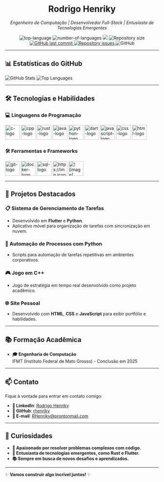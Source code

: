 <h1 align="center">Rodrigo Henriky</h1>
<p align="center"><i>Engenheiro de Computação | Desenvolvedor Full-Stack | Entusiasta de Tecnologias Emergentes</i></p>

<p align="center" display="inline-block">
  <img src="https://img.shields.io/github/languages/top/rhenriky/rhenriky" alt="top-language"/>
  <img src="https://img.shields.io/github/languages/count/rhenriky/rhenriky.svg" alt="number-of-languages"/>
  <a href="https://www.codacy.com/gh/rhenriky/rhenriky/dashboard?utm_source=github.com&amp;utm_medium=referral&amp;utm_content=rhenriky/rhenriky&amp;utm_campaign=Badge_Grade"><img src="https://app.codacy.com/project/badge/Grade/a148a172d5b6471098a0f0166b08e542"/></a>
  <img alt="Repository size" src="https://img.shields.io/github/repo-size/rhenriky/rhenriky.svg">
  <a href="https://github.com/rhenriky/rhenriky/commits/main">
    <img alt="GitHub last commit" src="https://img.shields.io/github/last-commit/rhenriky/rhenriky.svg">
  </a>
  <a href="https://github.com/rhenriky/rhenriky/issues">
    <img alt="Repository issues" src="https://img.shields.io/github/issues/rhenriky/rhenriky.svg">
  </a>
  <img alt="GitHub" src="https://img.shields.io/github/license/rhenriky/rhenriky.svg">
</p>

---

## 📊 Estatísticas do GitHub

![GitHub Stats](https://github-readme-stats.vercel.app/api?username=rhenriky&show_icons=true&theme=dark&count_private=true)
![Top Languages](https://github-readme-stats.vercel.app/api/top-langs/?username=rhenriky&layout=compact&theme=dark)

---

## 🛠️ Tecnologias e Habilidades

### 💻 Linguagens de Programação
<p display="inline-block">
  <img width="48" src="https://upload.wikimedia.org/wikipedia/commons/1/18/C_Programming_Language.svg" alt="c-logo"/>
  <img width="48" src="https://upload.wikimedia.org/wikipedia/commons/1/18/ISO_C%2B%2B_Logo.svg" alt="cpp-logo"/>
  <img width="48" src="https://upload.wikimedia.org/wikipedia/commons/d/d5/Rust_programming_language_black_logo.svg" alt="rust-logo"/>
  <img width="48" src="https://upload.wikimedia.org/wikipedia/en/3/30/Java_programming_language_logo.svg" alt="java-logo"/>
  <img width="48" src="https://upload.wikimedia.org/wikipedia/commons/c/c3/Python-logo-notext.svg" alt="python-logo"/>
  <img width="48" src="https://upload.wikimedia.org/wikipedia/commons/7/7e/Dart-logo.png" alt="dart-logo"/>
  <img width="48" src="https://upload.wikimedia.org/wikipedia/commons/9/99/Unofficial_JavaScript_logo_2.svg" alt="javascript-logo"/>
  <img width="48" src="https://upload.wikimedia.org/wikipedia/commons/6/62/CSS3_logo.svg" alt="css-logo"/>
  <img width="48" src="https://upload.wikimedia.org/wikipedia/commons/6/61/HTML5_logo_and_wordmark.svg" alt="html-logo"/>
</p>

### 🛠️ Ferramentas e Frameworks
<p display="inline-block">
  <img width="48" src="https://upload.wikimedia.org/wikipedia/commons/3/3f/Git_icon.svg" alt="git-logo"/>
  <img width="48" src="https://upload.wikimedia.org/wikipedia/commons/7/79/Docker_%28container_engine%29_logo.png" alt="docker-logo"/>
  <img width="48" src="https://upload.wikimedia.org/wikipedia/commons/8/87/Sql_data_base_with_logo.png" alt="sql-logo"/>
  <img width="48" src="https://upload.wikimedia.org/wikipedia/commons/4/4b/REST_API.png" alt="https://img.icons8.com/?size=100&id=21893&format=png&color=000000"/>
  <img width="48" src="https://upload.wikimedia.org/wikipedia/commons/4/4f/Flutter_logo.svg" alt="![image](https://github.com/user-attachments/assets/a1357092-8d42-4187-8bc3-dca63086d0ac)
"/>
</p>

---

## 🚀 Projetos Destacados

### 📋 Sistema de Gerenciamento de Tarefas
- Desenvolvido em **Flutter** e **Python**.
- Aplicativo móvel para organização de tarefas com sincronização em nuvem.

### 🤖 Automação de Processos com Python
- Scripts para automação de tarefas repetitivas em ambientes corporativos.

### 🎮 Jogo em C++
- Jogo de estratégia em tempo real desenvolvido como projeto acadêmico.

### 🌐 Site Pessoal
- Desenvolvido com **HTML**, **CSS** e **JavaScript** para exibir portfólio e habilidades.

---

## 📚 Formação Acadêmica

- **🎓 Engenharia de Computação**  
  IFMT (Instituto Federal de Mato Grosso) - Conclusão em 2025

---

## 📫 Contato

Fique à vontade para entrar em contato comigo:

- **🔗 LinkedIn**: [Rodrigo Henriky](https://www.linkedin.com/in/rodrigo-henriky/)  
- **🐙 GitHub**: [rhenriky](https://github.com/rhenriky)  
- **📧 E-mail**: [RHenriky@prontonmail.com](mailto:RHenriky@prontonmail.com)  

---

## 🌟 Curiosidades

- **🧩 Apaixonado por resolver problemas complexos com código.**
- **🚀 Entusiasta de tecnologias emergentes, como Rust e Flutter.**
- **📚 Sempre em busca de novos desafios e aprendizados.**

---

✨ **Vamos construir algo incrível juntos!** ✨
